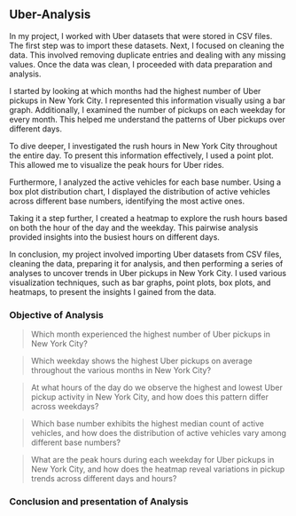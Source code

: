 ## Uber-Analysis

In my project, I worked with Uber datasets that were stored in CSV files. The first step was to import these datasets. Next, I focused on cleaning the data. This involved removing duplicate entries and dealing with any missing values. Once the data was clean, I proceeded with data preparation and analysis.

I started by looking at which months had the highest number of Uber pickups in New York City. I represented this information visually using a bar graph. Additionally, I examined the number of pickups on each weekday for every month. This helped me understand the patterns of Uber pickups over different days.

To dive deeper, I investigated the rush hours in New York City throughout the entire day. To present this information effectively, I used a point plot. This allowed me to visualize the peak hours for Uber rides.

Furthermore, I analyzed the active vehicles for each base number. Using a box plot distribution chart, I displayed the distribution of active vehicles across different base numbers, identifying the most active ones.

Taking it a step further, I created a heatmap to explore the rush hours based on both the hour of the day and the weekday. This pairwise analysis provided insights into the busiest hours on different days.

In conclusion, my project involved importing Uber datasets from CSV files, cleaning the data, preparing it for analysis, and then performing a series of analyses to uncover trends in Uber pickups in New York City. I used various visualization techniques, such as bar graphs, point plots, box plots, and heatmaps, to present the insights I gained from the data.

### Objective of Analysis

>Which month experienced the highest number of Uber pickups in New York City?

>Which weekday shows the highest Uber pickups on average throughout the various months in New York City?

>At what hours of the day do we observe the highest and lowest Uber pickup activity in New York City, and how does this pattern differ across weekdays?

>Which base number exhibits the highest median count of active vehicles, and how does the distribution of active vehicles vary among different base numbers?

>What are the peak hours during each weekday for Uber pickups in New York City, and how does the heatmap reveal variations in pickup trends across different days and hours?

### Conclusion and presentation of Analysis

